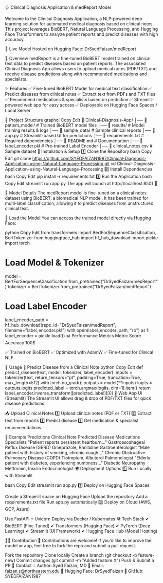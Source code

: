 🩺 Clinical Diagnosis Application & medReport Model

Welcome to the Clinical Diagnosis Application, a NLP-powered deep learning solution for automated medical diagnosis based on clinical notes. This project leverages BioBERT, Natural Language Processing, and Hugging Face Transformers to analyze patient reports and predict diseases with high accuracy.

🚀 Live Model Hosted on Hugging Face: DrSyedFaizan/medReport

🔬 Overview
medReport is a fine-tuned BioBERT model trained on clinical text data to predict diseases based on patient reports. The associated Clinical Diagnosis App allows users to upload medical notes (PDF/TXT) and receive disease predictions along with recommended medications and specialists.

✨ Features
✅ Fine-tuned BioBERT Model for medical text classification
✅ Predict diseases from clinical notes
✅ Extract text from PDFs and TXT files
✅ Recommend medications & specialists based on prediction
✅ Streamlit-powered web app for easy access
✅ Deployable on Hugging Face Spaces / Local Server

📂 Project Structure
graphql
Copy
Edit
📁 Clinical-Diagnosis-App/
│── 📂 patient_model/         # Trained BioBERT model files
│── 📂 results/               # Model training results & logs
│── 📂 sample_data/           # Sample clinical reports
│── 📜 app.py                 # Streamlit-based UI for predictions
│── 📜 requirements.txt       # Required dependencies
│── 📜 README.md              # Documentation
│── 📜 label_encoder.pkl      # Pre-trained Label Encoder
│── 📜 clinical_notes.csv     # Sample dataset
🚀 Installation & Setup
1️⃣ Clone the Repository
bash
Copy
Edit
git clone https://github.com/SYEDFAIZAN1987/Clinical-Diagnosis-Application-using-Natural-Language-Processing.git
cd Clinical-Diagnosis-Application-using-Natural-Language-Processing
2️⃣ Install Dependencies
bash
Copy
Edit
pip install -r requirements.txt
3️⃣ Run the Application
bash
Copy
Edit
streamlit run app.py
The app will launch at http://localhost:8501 🎉

📌 Model Details
The medReport model is fine-tuned on a clinical notes dataset using BioBERT, a biomedical NLP model. It has been trained for multi-label classification, allowing it to predict diseases from unstructured clinical text.

🔗 Load the Model
You can access the trained model directly via Hugging Face:

python
Copy
Edit
from transformers import BertForSequenceClassification, BertTokenizer
from huggingface_hub import hf_hub_download
import pickle
import torch

# Load Model & Tokenizer
model = BertForSequenceClassification.from_pretrained("DrSyedFaizan/medReport")
tokenizer = BertTokenizer.from_pretrained("DrSyedFaizan/medReport")

# Load Label Encoder
label_encoder_path = hf_hub_download(repo_id="DrSyedFaizan/medReport", filename="label_encoder.pkl")
with open(label_encoder_path, "rb") as f:
    label_encoder = pickle.load(f)
📊 Performance Metrics
Metric	Score
Accuracy	100$

✅ Trained on BioBERT
✅ Optimized with AdamW
✅ Fine-tuned for Clinical NLP

📖 Usage
🔹 Predict Disease from a Clinical Note
python
Copy
Edit
def predict_disease(text, model, tokenizer, label_encoder):
    inputs = tokenizer(text, return_tensors="pt", padding=True, truncation=True, max_length=512)
    with torch.no_grad():
        outputs = model(**inputs)
        logits = outputs.logits
    predicted_label = torch.argmax(logits, dim=1).item()
    return label_encoder.inverse_transform([predicted_label])[0]
🎨 Web App UI (Streamlit)
The Streamlit UI allows drag & drop of PDF/TXT files for quick disease predictions.

📥 Upload Clinical Notes
1️⃣ Upload clinical notes (PDF or TXT)
2️⃣ Extract text from reports
3️⃣ Predict disease
4️⃣ Get medication & specialist recommendations

🏥 Example Predictions
Clinical Note	Predicted Disease	Medications	Specialists
"Patient reports persistent heartburn..."	Gastroesophageal Reflux Disease (GERD)	Omeprazole, Ranitidine	Gastroenterologist
"Male patient with history of smoking, chronic cough..."	Chronic Obstructive Pulmonary Disease (COPD)	Tiotropium, Albuterol	Pulmonologist
"Elderly patient with diabetes, experiencing numbness..."	Diabetic Neuropathy	Metformin, Insulin	Endocrinologist
🌍 Deployment Options
1️⃣ Run Locally with Streamlit

bash
Copy
Edit
streamlit run app.py
2️⃣ Deploy on Hugging Face Spaces

Create a Streamlit space on Hugging Face
Upload the repository
Add a requirements.txt file
Run app.py automatically
3️⃣ Deploy on Cloud (AWS, GCP, Azure)

Use FastAPI + Uvicorn
Deploy via Docker / Kubernetes
🛠️ Tech Stack
✔ BioBERT (Fine-Tuned)
✔ Transformers (Hugging Face)
✔ PyTorch (Deep Learning)
✔ Streamlit (UI Framework)
✔ Hugging Face Hub (Model Hosting)

🧑‍💻 Contribution
🤝 Contributions are welcome!
If you'd like to improve the model or app, feel free to fork the repo and submit a pull request.

Fork the repository
Clone locally
Create a branch (git checkout -b feature-new)
Commit changes (git commit -m "Added feature X")
Push & Submit a PR
📩 Contact
💡 Author: Syed Faizan, MD
📧 Email: faizan.s@northeastern.edu
🤖 Hugging Face: DrSyedFaizan
📂 GitHub: SYEDFAIZAN1987
